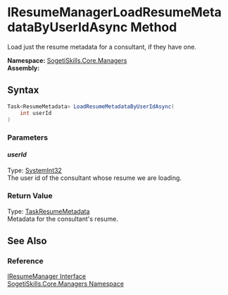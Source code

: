 IResumeManagerLoadResumeMetadataByUserIdAsync Method
====================================================
Load just the resume metadata for a consultant, if they have one.

**Namespace:** [SogetiSkills.Core.Managers][1]  
**Assembly:**

Syntax
------

```csharp
Task<ResumeMetadata> LoadResumeMetadataByUserIdAsync(
	int userId
)
```

### Parameters

#### *userId*
Type: [SystemInt32][2]  
The user id of the consultant whose resume we are loading.

### Return Value
Type: [Task][3][ResumeMetadata][4]  
Metadata for the consultant's resume.

See Also
--------

### Reference
[IResumeManager Interface][5]  
[SogetiSkills.Core.Managers Namespace][1]  

[1]: ../README.md
[2]: http://msdn.microsoft.com/en-us/library/td2s409d
[3]: http://msdn.microsoft.com/en-us/library/dd321424
[4]: ../../SogetiSkills.Core.Models/ResumeMetadata/README.md
[5]: README.md
